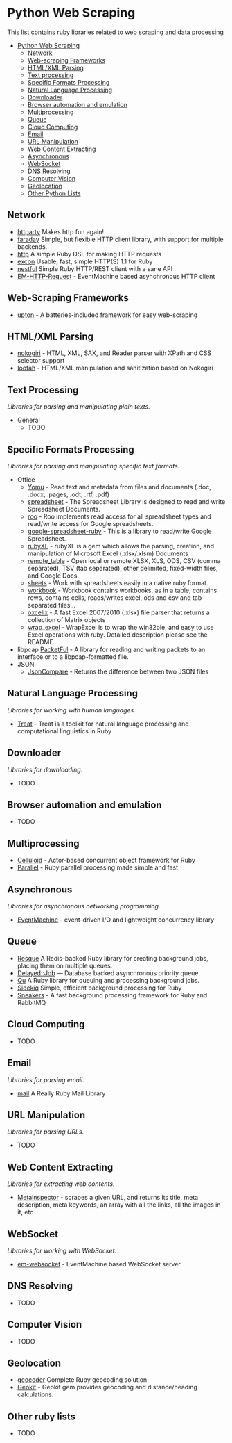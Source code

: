 # Python Web Scraping

This list contains ruby libraries related to web scraping and data processing

* [Python Web Scraping](#python-web-scraping)
   * [Network](#network)
   * [Web-scraping Frameworks](#web-scraping-frameworks)
   * [HTML/XML Parsing](#htmlxml-parsing)
   * [Text processing](#text-processing)
   * [Specific Formats Processing](#specific-formats-processing)
   * [Natural Language Processing](#natural-language-processing)
   * [Downloader](#downloader)
   * [Browser automation and emulation](#browser-automation-and-emulation)
   * [Multiprocessing](#multiprocessing)
   * [Queue](#queue)
   * [Cloud Computing](#cloud-computing)
   * [Email](#email)
   * [URL Manipulation](#url-manipulation)
   * [Web Content Extracting](#web-content-extracting)
   * [Asynchronous](#asynchronous)
   * [WebSocket](#websocket)
   * [DNS Resolving](#dns-resolving)
   * [Computer Vision](#computer-vision)
   * [Geolocation](#geolocation)
   * [Other Python Lists](#other-python-lists)

## Network

* [httparty](https://github.com/jnunemaker/httparty) Makes http fun again!
* [faraday](https://github.com/lostisland/faraday) Simple, but flexible HTTP client library, with support for multiple backends.
* [http](https://github.com/tarcieri/http) A simple Ruby DSL for making HTTP requests
* [excon](https://github.com/excon/excon) Usable, fast, simple HTTP(S) 1.1 for Ruby
* [nestful](https://github.com/maccman/nestful) Simple Ruby HTTP/REST client with a sane API
* [EM-HTTP-Request](https://github.com/igrigorik/em-http-request) - EventMachine based asynchronous HTTP client


## Web-Scraping Frameworks

  * [upton](https://github.com/propublica/upton) - A batteries-included framework for easy web-scraping

## HTML/XML Parsing

* [nokogiri](https://github.com/sparklemotion/nokogiri) - HTML, XML, SAX, and Reader parser with XPath and CSS selector support
* [loofah](https://github.com/flavorjones/loofah) - HTML/XML manipulation and sanitization based on Nokogiri

## Text Processing

*Libraries for parsing and manipulating plain texts.*

* General
  * TODO

## Specific Formats Processing

*Libraries for parsing and manipulating specific text formats.*

  * Office
    * [Yomu](https://github.com/Erol) - Read text and metadata from files and documents (.doc, .docx, .pages, .odt, .rtf, .pdf)
    * [spreadsheet](https://github.com/zdavatz/spreadsheet) - The Spreadsheet Library is designed to read and write Spreadsheet Documents.
    * [roo](https://github.com/Empact/roo) - Roo implements read access for all spreadsheet types and read/write access for Google spreadsheets.
    * [google-spreadsheet-ruby](https://github.com/gimite/google-spreadsheet-ruby) - This is a library to read/write Google Spreadsheet.
    * [rubyXL](https://github.com/weshatheleopard/rubyXL) - rubyXL is a gem which allows the parsing, creation, and manipulation of Microsoft Excel (.xlsx/.xlsm) Documents
    * [remote_table](https://github.com/seamusabshere/remote_table) - Open local or remote XLSX, XLS, ODS, CSV (comma separated), TSV (tab separated), other delimited, fixed-width files, and Google Docs.
    * [sheets](https://github.com/bspaulding/Sheets) - Work with spreadsheets easily in a native ruby format.
    * [workbook](https://github.com/murb/workbook) - Workbook contains workbooks, as in a table, contains rows, contains cells, reads/writes excel, ods and csv and tab separated files...
    * [oxcelix](https://github.com/gbiczo/oxcelix) - A fast Excel 2007/2010 (.xlsx) file parser that returns a collection of Matrix objects
    * [wrap_excel](https://github.com/tomiacannondale/wrap_excel) - WrapExcel is to wrap the win32ole, and easy to use Excel operations with ruby. Detailed description please see the README.
  * libpcap
    [PacketFul](https://github.com/packetfu/packetfu) - A library for reading and writing packets to an interface or to a libpcap-formatted file.
  * JSON
    * [JsonCompare](https://github.com/a2design-company/json-compare) - Returns the difference between two JSON files

## Natural Language Processing

*Libraries for working with human languages.*

* [Treat](https://github.com/louismullie/treat) - Treat is a toolkit for natural language processing and computational linguistics in Ruby

## Downloader

*Libraries for downloading.*

* TODO

## Browser automation and emulation
* TODO

## Multiprocessing

* [Celluloid](https://github.com/celluloid/celluloid) - Actor-based concurrent object framework for Ruby 
* [Parallel](https://github.com/grosser/parallel) - Ruby parallel processing made simple and fast

## Asynchronous

*Libraries for asynchronous networking programming.*

* [EventMachine](https://github.com/eventmachine/eventmachine) - event-driven I/O and lightweight concurrency library

## Queue

  * [Resque](https://github.com/resque/resque) A Redis-backed Ruby library for creating background jobs, placing them on multiple queues.
  * [Delayed::Job](https://github.com/tobi/delayed_job) — Database backed asynchronous priority queue.
  * [Qu](https://github.com/bkeepers/qu) A Ruby library for queuing and processing background jobs.
  * [Sidekiq](https://github.com/mperham/sidekiq) Simple, efficient background processing for Ruby
  * [Sneakers](https://github.com/jondot/sneakers) - A fast background processing framework for Ruby and RabbitMQ

## Cloud Computing
* TODO

## Email

*Libraries for parsing email.*

  * [mail](https://github.com/mikel/mail) A Really Ruby Mail Library

## URL Manipulation

*Libraries for parsing URLs.*

* TODO

## Web Content Extracting

*Libraries for extracting web contents.*

* [Metainspector](https://github.com/jaimeiniesta/metainspector) - scrapes a given URL, and returns its title, meta description, meta keywords, an array with all the links, all the images in it, etc


## WebSocket

*Libraries for working with WebSocket.*

* [em-websocket](https://github.com/igrigorik/em-websocket) - EventMachine based WebSocket server

## DNS Resolving
* TODO

## Computer Vision
* TODO

## Geolocation

  * [geocoder](https://github.com/alexreisner/geocoder) Complete Ruby geocoding solution
  * [Geokit](https://github.com/geokit/geokit) - Geokit gem provides geocoding and distance/heading calculations.
  
## Other ruby lists

* TODO
